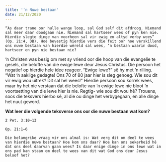 ```yaml
---
title: '‘n Nuwe bestaan'
date: 21/12/2020
---
```


`“As daar trane oor hulle wange loop, sal God self dit afdroog. Niemand sal meer daar doodgaan nie. Niemand sal hartseer wees of pyn ken nie. Hierdie slegte dinge van voorheen sal vir ewig en altyd verby wees” (Op. 21:4, DB). Hoe bevestig hierdie vers die feit oor hoe verskillend ons nuwe bestaan van hierdie wêreld sal wees, ‘n bestaan waarin dood, hartseer en pyn nie bestaan nie?`

‘n Christen was besig om met sy vriend oor die hoop van die evangelie te gesels, die belofte van die ewige lewe deur Jesus Christus. Die persoon het negatief op hierdie hele idee reageer. “Ewige lewe?” sê hy met ‘n rilling. “Wat ‘n aaklige gedagte! Ons 70 of 80 jaar hier is sleg genoeg. Wie sou dit vir ewig wou uitrek? Dit sal hel wees!” Hierdie persoon sou korrek wees, maar hy het nie verstaan dat die belofte van ‘n ewige lewe nie bloot ‘n voortsetting van die lewe hier is nie. Regtig- wie sou dit wou hê? Trouens, soos die teksvers hierbo sê, al die ou dinge het verbygegaan, en alle dinge het nuut geword.

**Wat leer die volgende teksverse ons oor die nuwe bestaan wat kom?**

`2 Pet. 3:10–13`

`Op. 21:1–6`

`Die belangrike vraag vir ons almal is: Wat verg dit om deel te wees van hierdie nuwe bestaan? Hoe kom ons daar? Hoe kan ons sekerheid hê dat ons deel daarvan gaan wees? Is daar enige dinge in ons lewe wat in ons pad kan staan om deel te wees van dit wat God ons deur Jesus beloof het?`
